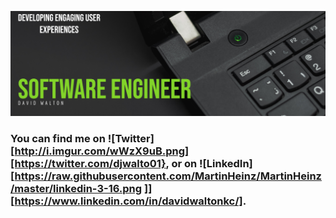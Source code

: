 ![Header](https://raw.githubusercontent.com/djwalto/djwalto/master/DavidBanner.png)

### You can find me on ![Twitter][http://i.imgur.com/wWzX9uB.png][https://twitter.com/djwalto01}, or on ![LinkedIn][https://raw.githubusercontent.com/MartinHeinz/MartinHeinz/master/linkedin-3-16.png ]][https://www.linkedin.com/in/davidwaltonkc/].


<!--
**djwalto/djwalto** is a ✨ _special_ ✨ repository because its `README.md` (this file) appears on your GitHub profile.

Here are some ideas to get you started:

- 🔭 I’m currently working on ...
- 🌱 I’m currently learning ...
- 👯 I’m looking to collaborate on ...
- 🤔 I’m looking for help with ...
- 💬 Ask me about ...
- 📫 How to reach me: ...
- 😄 Pronouns: ...
- ⚡ Fun fact: ...
-->
